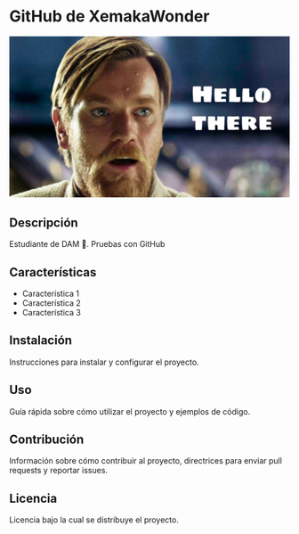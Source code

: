 # GitHub de XemakaWonder

![Imagen de Portada](Recursos/hellothere.jpg) 

## Descripción 

Estudiante de DAM 🌱. Pruebas con GitHub

## Características 

- Característica 1
- Característica 2 
- Característica 3

## Instalación 

Instrucciones para instalar y configurar el proyecto. 

## Uso 

Guía rápida sobre cómo utilizar el proyecto y ejemplos de código. 

## Contribución 

Información sobre cómo contribuir al proyecto, directrices para enviar pull requests y reportar issues. 

## Licencia 

Licencia bajo la cual se distribuye el proyecto.

<!--
**XemakaWonder/XemakaWonder** is a ✨ _special_ ✨ repository because its `README.md` (this file) appears on your GitHub profile.

Here are some ideas to get you started:

- 🔭 I’m currently working on ...
- 🌱 I’m currently learning ...
- 👯 I’m looking to collaborate on ...
- 🤔 I’m looking for help with ...
- 💬 Ask me about ...
- 📫 How to reach me: ...
- 😄 Pronouns: ...
- ⚡ Fun fact: ...
-->
